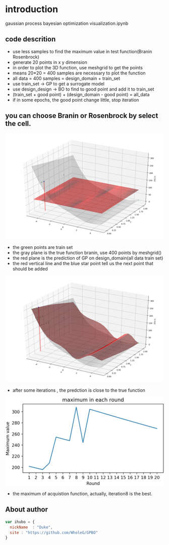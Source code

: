 # introduction #
gaussian process bayesian optimization visualization.ipynb

## code descrition ##

* use less samples to find the maximum value in test function(Branin Rosenbrock)
* generate 20 points in x y dimension
* in order to plot the 3D function, use meshgrid to get the points
* means 20*20 = 400 samples are necessary to plot the function
* all data = 400 samples = design_domain + train_set
* use train_set -> GP to get a surrogate model  
* use design_design -> BO to find to good point and add it to train_set 
* (train_set + good point) + (design_domain - good point) = all_data
* if in some epochs, the good point change little, stop iteration


##  you can choose Branin or Rosenbrock by select the cell.

![avatar](https://github.com/WholeG/GPBO/raw/main/pictures/rosenbrock_max_0.jpg)

- the green points are train set
- the gray plane is the true function branin, use 400 points by meshgrid()
- the red plane is the prediction of GP on design_domain(all data train set)
- the red vertical line and the blue star point tell us the next point that should be added


![avatar](https://github.com/WholeG/GPBO/raw/main/pictures/rosenbrock_max_11.jpg)

- after some iterations , the predction is close to the true function 

![avatar](https://github.com/WholeG/GPBO/raw/main/pictures/max_round.jpg)
- the maximum of acquistion function, actually, iteration8 is the best.
## About author

```javascript
var ihubo = {
  nickName  : "Duke",
  site : "https://github.com/WholeG/GPBO"
}
```
